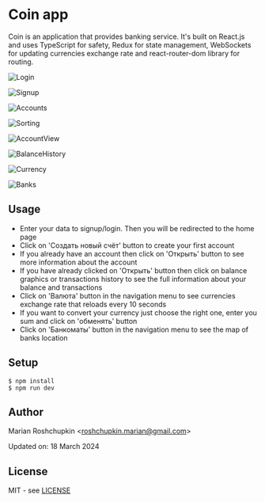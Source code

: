 # Coin app
Coin is an application that provides banking service. It's built on React.js and uses TypeScript for safety,
Redux for state management, WebSockets for updating currencies exchange rate and react-router-dom library for routing.

![Login](screenshots/login.png)

![Signup](screenshots/signup.png)

![Accounts](screenshots/accounts.png)

![Sorting](screenshots/sorting.png)

![AccountView](screenshots/accountview.png)

![BalanceHistory](screenshots/balancehistory.png)

![Currency](screenshots/currency.png)

![Banks](screenshots/banks.png)

## Usage
- Enter your data to signup/login. Then you will be redirected to the home page
- Click on 'Создать новый счёт' button to create your first account
- If you already have an account then click on 'Открыть' button to see more information about the account
- If you have already clicked on 'Открыть' button then click on balance graphics or transactions history to see the full information about your balance and transactions
- Click on 'Валюта' button in the navigation menu to see currencies exchange rate that reloads every 10 seconds
- If you want to convert your currency just choose the right one, enter you sum and click on 'обменять' button
- Click on 'Банкоматы' button in the navigation menu to see the map of banks location

## Setup
```
$ npm install
$ npm run dev
```

## Author
Marian Roshchupkin &lt;roshchupkin.marian@gmail.com&gt;

Updated on: 18 March 2024

## License
MIT - see [LICENSE](LICENSE)